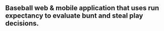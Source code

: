 <h2>Baseball web & mobile application that uses run expectancy to evaluate bunt and steal play decisions.</h2>
